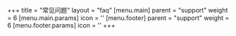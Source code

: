 +++
title = "常见问题"
layout = "faq"
[menu.main]
  parent = "support"
  weight = 6
  [menu.main.params]
    icon = '<i class="fas fa-question-circle fa-fw text-info"></i>'
[menu.footer]
  parent = "support"
  weight = 6
  [menu.footer.params]
    icon = '<i class="fas fa-fw fa-question-circle"></i>'
+++
